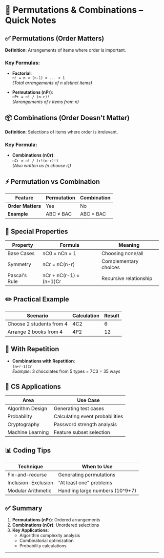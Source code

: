 # 🔢 Permutations & Combinations – Quick Notes

## ✅ Permutations (Order Matters)
**Definition**: Arrangements of items where order is important.

### Key Formulas:
- **Factorial**:  
  `n! = n × (n-1) × ... × 1`  
  *(Total arrangements of n distinct items)*
  
- **Permutations (nPr)**:  
  `nPr = n! / (n-r)!`  
  *(Arrangements of r items from n)*

## 📦 Combinations (Order Doesn't Matter)
**Definition**: Selections of items where order is irrelevant.

### Key Formula:
- **Combinations (nCr)**:  
  `nCr = n! / (r!(n-r)!)`  
  *(Also written as (n choose r))*

## ⚡ Permutation vs Combination
| Feature          | Permutation | Combination |
|------------------|-------------|-------------|
| **Order Matters** | Yes         | No          |
| **Example**      | ABC ≠ BAC   | ABC = BAC   |

## 🧠 Special Properties
| Property                  | Formula              | Meaning                     |
|---------------------------|----------------------|-----------------------------|
| Base Cases                | nC0 = nCn = 1        | Choosing none/all           |
| Symmetry                  | nCr = nC(n-r)        | Complementary choices       |
| Pascal's Rule             | nCr + nC(r-1) = (n+1)Cr | Recursive relationship |

## ✏️ Practical Example
| Scenario                  | Calculation | Result |
|---------------------------|-------------|--------|
| Choose 2 students from 4  | 4C2         | 6      |
| Arrange 2 books from 4    | 4P2         | 12     |

## 🧩 With Repetition
- **Combinations with Repetition**:  
  `(n+r-1)Cr`  
  *Example*: 3 chocolates from 5 types = 7C3 = 35 ways

## 🧠 CS Applications
| Area                   | Use Case                          |
|------------------------|-----------------------------------|
| Algorithm Design       | Generating test cases             |
| Probability            | Calculating event probabilities   |
| Cryptography           | Password strength analysis       |
| Machine Learning       | Feature subset selection         |

## 📊 Coding Tips
| Technique               | When to Use                      |
|-------------------------|----------------------------------|
| Fix-and-recurse         | Generating permutations          |
| Inclusion-Exclusion     | "At least one" problems          |
| Modular Arithmetic      | Handling large numbers (10^9+7)  |

## ✅ Summary
1. **Permutations (nPr)**: Ordered arrangements
2. **Combinations (nCr)**: Unordered selections
3. **Key Applications**:  
   - Algorithm complexity analysis  
   - Combinatorial optimization  
   - Probability calculations

---